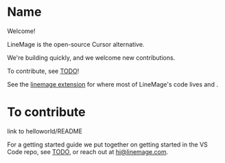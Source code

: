# Name


Welcome!

LineMage is the open-source Cursor alternative.

We're building quickly, and we welcome new contributions.


To contribute, see [TODO](TODO)!


See the [linemage extension](https://github.com/andrewpareles/void/tree/main/extensions/linemage) for where most of LineMage's code lives and .

# To contribute

link to helloworld/README


For a getting started guide we put together on getting started in the VS Code repo, see [TODO](), or reach out at hi@linemage.com.


